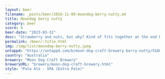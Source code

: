 ```yaml
---
layout: beer
filename: _posts/beer/2016-11-09-moondog-berry-nutty.md
title: Moondog berry nutty
category: beer
score: 4
beer-date: "2023-03-31"
desc: "Strawberry and nuts, but why? Kind of fits together at the end but I still don’t want more"
permalink: /beer/:title.html
img: /img/list/moondog-berry-nutty.jpeg
untappd: "https://untappd.com/b/moon-dog-craft-brewery-berry-nutty/5160925"
country: "Australia"
brewery: "Moon Dog Craft Brewery"
breweryURL: "brewery/moon-dog-craft-brewery.html"
style: "Pale Ale - XPA (Extra Pale)"
---
```

